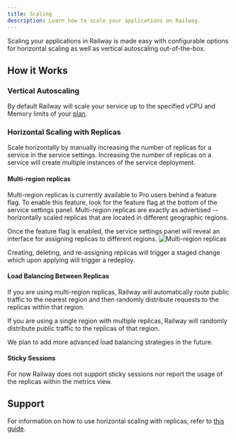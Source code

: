```yaml
---
title: Scaling
description: Learn how to scale your applications on Railway.
---
```


Scaling your applications in Railway is made easy with configurable options for horizontal scaling as well as vertical autoscaling out-of-the-box.

## How it Works

### Vertical Autoscaling

By default Railway will scale your service up to the specified vCPU and Memory limits of your [plan](/reference/pricing#plans).

### Horizontal Scaling with Replicas

Scale horizontally by manually increasing the number of replicas for a service in the service settings.  Increasing the number of replicas on a service will create multiple instances of the service deployment.

#### Multi-region replicas
<Banner variant="info">
    Multi-region replicas is currently available to Pro users behind a feature flag. To enable this feature, look for the feature flag at the bottom of the service settings panel. 
</Banner>
Multi-region replicas are exactly as advertised -- horizontally scaled replicas that are located in different geographic regions. 

Once the feature flag is enabled, the service settings panel will reveal an interface for assigning replicas to different regions. 
<Image 
    src="https://res.cloudinary.com/railway/image/upload/v1733386054/multi-region-replicas_zov7rv.png"
    alt="Multi-region replicas"
    layout="responsive"
    width={1370}
    height={934}
/>

Creating, deleting, and re-assigning replicas will trigger a staged change which upon applying will trigger a redeploy.

#### Load Balancing Between Replicas

If you are using multi-region replicas, Railway will automatically route public traffic to the nearest region and then randomly distribute requests to the replicas within that region.

If you are using a single region with multiple replicas, Railway will randomly distribute public traffic to the replicas of that region.

We plan to add more advanced load balancing strategies in the future.

#### Sticky Sessions

For now Railway does not support sticky sessions nor report the usage of the replicas within the metrics view.

## Support

For information on how to use horizontal scaling with replicas, refer to [this guide](/guides/optimize-performance#configure-horizontal-scaling).